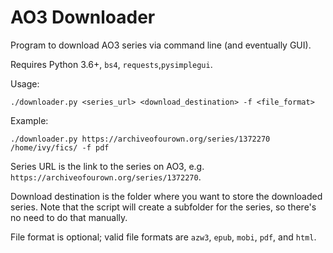 # AO3 Downloader

Program to download AO3 series via command line (and eventually GUI).

Requires Python 3.6+, `bs4`, `requests`,`pysimplegui`.

Usage:
```
./downloader.py <series_url> <download_destination> -f <file_format>
```

Example:
```
./downloader.py https://archiveofourown.org/series/1372270 /home/ivy/fics/ -f pdf
```

Series URL is the link to the series on AO3, e.g. `https://archiveofourown.org/series/1372270`.

Download destination is the folder where you want to store the downloaded series. Note that the script will create a subfolder for the series, so there's no need to do that manually.

File format is optional; valid file formats are `azw3`, `epub`, `mobi`, `pdf`, and `html`.
